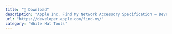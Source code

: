 ```yaml
---
title: "📄 Download"
description: "Apple Inc. Find My Network Accessory Specification – Developer Preview – Release R3. 2020. ."
url: "https://developer.apple.com/find-my/"
category: "White Hat Tools"
---
```

